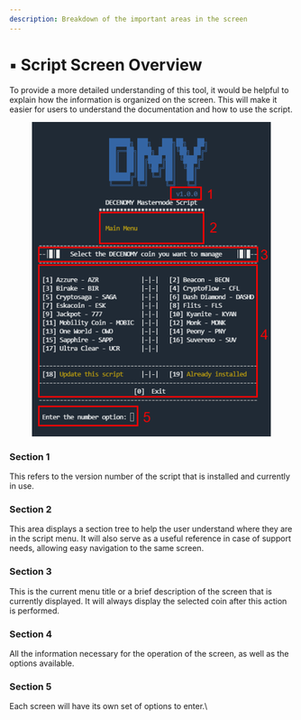 ```yaml
---
description: Breakdown of the important areas in the screen
---
```


# ▪ Script Screen Overview

To provide a more detailed understanding of this tool, it would be helpful to explain how the information is organized on the screen. This will make it easier for users to understand the documentation and how to use the script.

<figure><img src="../../.gitbook/assets/Script_0_screen_overview.png" alt=""><figcaption></figcaption></figure>

### Section 1

This refers to the version number of the script that is installed and currently in use.

### Section 2

This area displays a section tree to help the user understand where they are in the script menu. It will also serve as a useful reference in case of support needs, allowing easy navigation to the same screen.

### Section 3

This is the current menu title or a brief description of the screen that is currently displayed. It will always display the selected coin after this action is performed.

### Section 4

All the information necessary for the operation of the screen, as well as the options available.

### Section 5

Each screen will have its own set of options to enter.\
